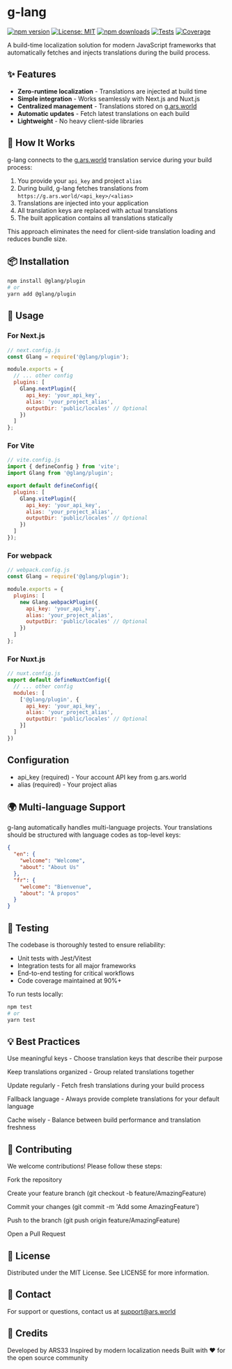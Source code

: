 # g-lang

[![npm version](https://img.shields.io/npm/v/glang.svg)](https://www.npmjs.com/package/@glang/plugin)
[![License: MIT](https://img.shields.io/badge/License-MIT-yellow.svg)](https://opensource.org/licenses/MIT)
[![npm downloads](https://img.shields.io/npm/dm/glang)](https://npm-stat.com/charts.html?package=@glang/plugin)
[![Tests](https://github.com/your-username/glang/actions/workflows/tests.yml/badge.svg)](https://github.com/your-username/glang/actions/workflows/tests.yml)
[![Coverage](https://coveralls.io/repos/github/your-username/glang/badge.svg?branch=main)](https://coveralls.io/github/your-username/glang?branch=main)

A build-time localization solution for modern JavaScript frameworks that automatically fetches and injects translations during the build process.

## ✨ Features

- **Zero-runtime localization** - Translations are injected at build time
- **Simple integration** - Works seamlessly with Next.js and Nuxt.js
- **Centralized management** - Translations stored on [g.ars.world](https://glang.ars.world)
- **Automatic updates** - Fetch latest translations on each build
- **Lightweight** - No heavy client-side libraries

## 🚀 How It Works

g-lang connects to the [g.ars.world](https://glang.ars.world) translation service during your build process:

1. You provide your `api_key` and project `alias`
2. During build, g-lang fetches translations from `https://g.ars.world/<api_key>/<alias>`
3. Translations are injected into your application
4. All translation keys are replaced with actual translations
5. The built application contains all translations statically

This approach eliminates the need for client-side translation loading and reduces bundle size.

## 📦 Installation

```bash
npm install @glang/plugin
# or
yarn add @glang/plugin
```

## 🔧 Usage 

### For Next.js

```javascript
// next.config.js
const Glang = require('@glang/plugin');

module.exports = {
  // ... other config
  plugins: [
    Glang.nextPlugin({
      api_key: 'your_api_key',
      alias: 'your_project_alias',
      outputDir: 'public/locales' // Optional
    })
  ]
};
```

### For Vite

```javascript
// vite.config.js
import { defineConfig } from 'vite';
import Glang from '@glang/plugin';

export default defineConfig({
  plugins: [
    Glang.vitePlugin({
      api_key: 'your_api_key',
      alias: 'your_project_alias',
      outputDir: 'public/locales' // Optional
    })
  ]
});
```

### For webpack 

```javascript
// webpack.config.js
const Glang = require('@glang/plugin');

module.exports = {
  plugins: [
    new Glang.webpackPlugin({
      api_key: 'your_api_key',
      alias: 'your_project_alias',
      outputDir: 'public/locales' // Optional
    })
  ]
};
```

### For Nuxt.js

```javascript
// nuxt.config.js
export default defineNuxtConfig({
  // ... other config
  modules: [
    ['@glang/plugin', {
      api_key: 'your_api_key',
      alias: 'your_project_alias',
      outputDir: 'public/locales' // Optional
    }]
  ]
})
```

## Configuration

- api_key (required) - Your account API key from g.ars.world
- alias (required) - Your project alias


## 🌍 Multi-language Support

g-lang automatically handles multi-language projects. Your translations should be structured with language codes as top-level keys:

```json
{
  "en": {
    "welcome": "Welcome",
    "about": "About Us"
  },
  "fr": {
    "welcome": "Bienvenue",
    "about": "À propos"
  }
}
```

## 🧪 Testing

The codebase is thoroughly tested to ensure reliability:

- Unit tests with Jest/Vitest
- Integration tests for all major frameworks
- End-to-end testing for critical workflows
- Code coverage maintained at 90%+

To run tests locally:

```bash
npm test
# or
yarn test
```

## 💡 Best Practices

Use meaningful keys - Choose translation keys that describe their purpose

Keep translations organized - Group related translations together

Update regularly - Fetch fresh translations during your build process

Fallback language - Always provide complete translations for your default language

Cache wisely - Balance between build performance and translation freshness

## 🤝 Contributing

We welcome contributions! Please follow these steps:

Fork the repository

Create your feature branch (git checkout -b feature/AmazingFeature)

Commit your changes (git commit -m 'Add some AmazingFeature')

Push to the branch (git push origin feature/AmazingFeature)

Open a Pull Request

## 📜 License
Distributed under the MIT License. See LICENSE for more information.

## 📧 Contact
For support or questions, contact us at support@ars.world

## 🙏 Credits

Developed by ARS33
Inspired by modern localization needs
Built with ❤️ for the open source community